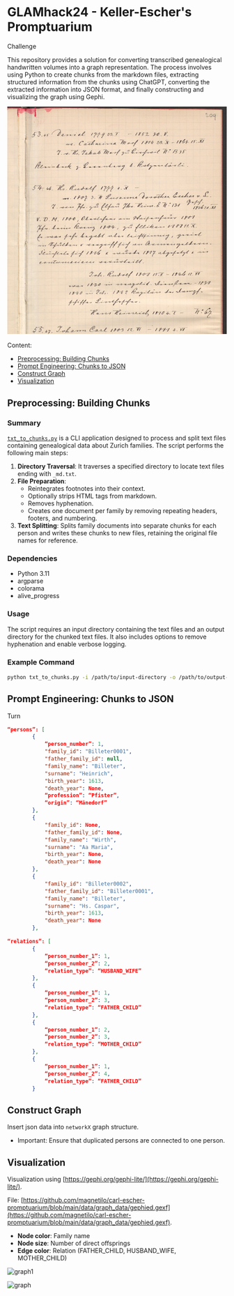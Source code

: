 # GLAMhack24 - Keller-Escher's Promptuarium

Challenge

This repository provides a solution for converting transcribed genealogical handwritten volumes into a graph representation. The process involves using Python to create chunks from the markdown files, extracting structured information from the chunks using ChatGPT, converting the extracted information into JSON format, and finally constructing and visualizing the graph using Gephi.

![example_handwritten_voegeli](docs/img/example_handwritten_voegeli.png)

Content:
- [Preprocessing: Building Chunks](#preprocessing:-building-chunks)
- [Prompt Engineering: Chunks to JSON](#prompt-engineering:-chunks-to-json)
- [Construct Graph](#construct-graph)
- [Visualization](#visualization)


## Preprocessing: Building Chunks
### Summary

[`txt_to_chunks.py`](command:_github.copilot.openRelativePath?%5B%7B%22scheme%22%3A%22file%22%2C%22authority%22%3A%22%22%2C%22path%22%3A%22%2Fhome%2Frued%2Fcarl-escher-promptuarium%2Ftxt_to_chunks.py%22%2C%22query%22%3A%22%22%2C%22fragment%22%3A%22%22%7D%2C%22caa600a5-c058-4497-98ed-d7a3aee56710%22%5D "/home/rued/carl-escher-promptuarium/txt_to_chunks.py") is a CLI application designed to process and split text files containing genealogical data about Zurich families. The script performs the following main steps:

1. **Directory Traversal**: It traverses a specified directory to locate text files ending with `_md.txt`.
2. **File Preparation**:
   - Reintegrates footnotes into their context.
   - Optionally strips HTML tags from markdown.
   - Removes hyphenation.
   - Creates one document per family by removing repeating headers, footers, and numbering.
3. **Text Splitting**: Splits family documents into separate chunks for each person and writes these chunks to new files, retaining the original file names for reference.

### Dependencies
- Python 3.11
- argparse
- colorama
- alive_progress

### Usage
The script requires an input directory containing the text files and an output directory for the chunked text files. It also includes options to remove hyphenation and enable verbose logging.

### Example Command
```bash
python txt_to_chunks.py -i /path/to/input-directory -o /path/to/output-directory -rh -v
```

## Prompt Engineering: Chunks to JSON

Turn 


```json
“persons”: [
        {
            “person_number”: 1,
            "family_id": "Billeter0001",
            "father_family_id": null,
            "family_name": "Billeter",
            "surname": "Heinrich",
            "birth_year": 1613,
            "death_year": None,
            “profession”: “Pfister”,
            “origin”: “Mänedorf”
        },
        {
            "family_id": None,
            "father_family_id": None,
            "family_name": "Wirth",
            "surname": "Aa Maria",
            "birth_year": None,
            "death_year": None
        },
        {
            "family_id": "Billeter0002",
            "father_family_id": "Billeter0001",
            "family_name": "Billeter",
            "surname": "Hs. Caspar",
            "birth_year": 1613,
            "death_year": None
        },
```

```json
“relations”: [
        {
            “person_number_1”: 1, 
            “person_number_2”: 2, 
            “relation_type”: “HUSBAND_WIFE”
        },
        {
            “person_number_1”: 1,
            “person_number_2”: 3,
            “relation_type”: “FATHER_CHILD”
        },
        {
            “person_number_1”: 2,
            “person_number_2”: 3,
            “relation_type”: “MOTHER_CHILD”
        },
        {
            “person_number_1”: 1,
            “person_number_2”: 4,
            “relation_type”: “FATHER_CHILD”
        }
```

## Construct Graph
Insert json data into `networkX` graph structure.

* Important: Ensure that duplicated persons are connected to one person.

## Visualization

Visualization using [https://gephi.org/gephi-lite/](https://gephi.org/gephi-lite/).

File: [https://github.com/magnetilo/carl-escher-promptuarium/blob/main/data/graph_data/gephied.gexf](https://github.com/magnetilo/carl-escher-promptuarium/blob/main/data/graph_data/gephied.gexf).

* **Node color**: Family name
* **Node size**: Number of direct offsprings
* **Edge color**: Relation (FATHER_CHILD, HUSBAND_WIFE, MOTHER_CHILD)

![graph1](/img/graph1.png)


![graph](/img/graph.png)

